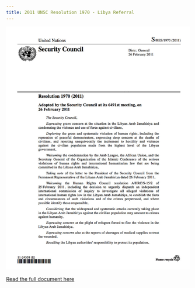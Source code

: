 ```yaml
---
title: 2011 UNSC Resolution 1970 - Libya Referral
---
```


![](/uploads/2011-unsc-resolution-on-libya-referral.jpg)

[Read the full document here](https://www.icc-cpi.int/nr/rdonlyres/081a9013-b03d-4859-9d61-5d0b0f2f5efa/0/1970eng.pdf)
